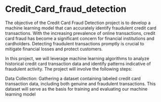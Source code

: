 # Credit_Card_fraud_detection

The objective of the Credit Card Fraud Detection project is to develop a machine learning model that can accurately identify fraudulent credit card transactions. With the increasing prevalence of online transactions, credit card fraud has become a significant concern for financial institutions and cardholders. Detecting fraudulent transactions promptly is crucial to mitigate financial losses and protect customers.

In this project, we will leverage machine learning algorithms to analyze historical credit card transaction data and identify patterns indicative of fraudulent activity. The project will involve the following steps:

Data Collection: Gathering a dataset containing labeled credit card transaction data, including both genuine and fraudulent transactions. This dataset will serve as the basis for training and evaluating our machine learning model
